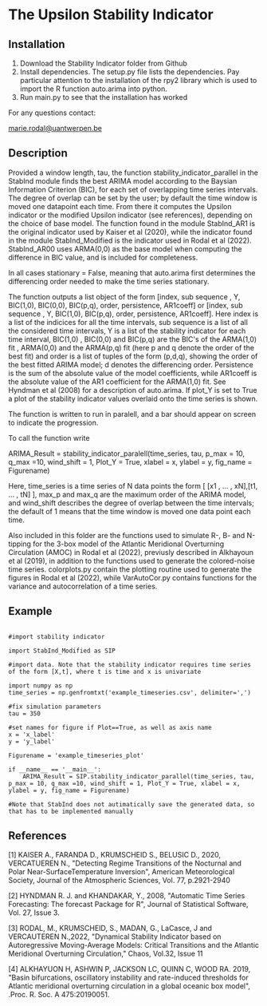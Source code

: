 # The Upsilon Stability Indicator

## Installation

1. Download the Stability Indicator folder from Github
3. Install dependencies. The setup.py file lists the dependencies. Pay particular 
   attention to the installation of the rpy2 library which is used to import the R function auto.arima into python. 
4. Run main.py to see that the installation has worked

For any questions contact:

marie.rodal@uantwerpen.be 


## Description

Provided a window length, tau, the function stability_indicator_parallel in the StabInd module finds the best ARIMA model according to the Baysian Information Criterion (BIC), for each set of overlapping time series intervals. The degree of overlap can be set by the user; by default the time window is moved one datapoint each time. 
From there it computes the Upsilon indicator or the modified Upsilon indicator (see references), depending on the choice of base model. The function found in the module StabInd_AR1 is the original indicator used by Kaiser et al (2020), while the indicator found in the module StabInd_Modified is the indicator used in Rodal et al (2022). StabInd_AR00 uses ARMA(0,0) as the base model when computing the difference in BIC value, and is included for completeness. 

In all cases stationary = False, meaning that auto.arima first determines the differencing order needed to make the time series stationary. 

The function outputs a list object of the form [index, sub sequence , Y, BIC(1,0), BIC(0,0), BIC(p,q), order, persistence, AR1coeff] or [index, sub sequence , Y, BIC(1,0), BIC(p,q), order, persistence, AR1coeff]. Here index is a list of the indicices for all the time intervals, sub sequence is a list of all the considered time intervals, Y is a list of the stability indicator for each time interval, BIC(1,0) , BIC(0,0) and BIC(p,q) are the BIC's of the ARMA(1,0) fit , ARMA(0,0) and the ARMA(p,q) fit (here p and q denote the order of the best fit) and order is a list of tuples of the form (p,d,q), showing the order of the best fitted ARIMA model; d denotes the differencing order. Persistence is the sum of the absolute value of the model coefficients, while AR1coeff is the absolute value of the AR1 coefficient for the ARMA(1,0) fit. See Hyndman et al (2008) for a description of auto.arima. 
If plot_Y is set to True a plot of the stability indicator values overlaid onto the time series is shown. 

The function is written to run in paralell, and a bar should appear on screen to indicate the progression. 

To call the function write

ARIMA_Result = stability_indicator_paralell(time_series, tau, p_max = 10, q_max =10, wind_shift = 1, Plot_Y = True, xlabel = x, ylabel = y, fig_name = Figurename)

Here, time_series is a time series of N data points the form [ [x1 , ... , xN],[t1, ... , tN] ], max_p and max_q are the maximum order of the ARIMA model, and wind_shift describes the degree of overlap between the time intervals; the default of 1 means that the time window is moved one data point each time.

Also included in this folder are the functions used to simulate R-, B- and N-tipping for the 3-box model of the Atlantic Meridional Overturning Circulation (AMOC) in Rodal et al (2022), previusly described in Alkhayoun et al (2019), in addition to the functions used to generate the colored-noise time series. colorplots.py contain the plotting routine used to generate the figures in Rodal et al (2022), while VarAutoCor.py contains functions for the variance and autocorrelation of a time series. 


## Example
```

#import stability indicator

import StabInd_Modified as SIP

#import data. Note that the stability indicator requires time series of the form [X,t], where t is time and x is univariate 

import numpy as np
time_series = np.genfromtxt('example_timeseries.csv', delimiter=',')

#fix simulation parameters
tau = 350 

#set names for figure if Plot==True, as well as axis name
x = 'x_label'
y = 'y_label'

Figurename = 'example_timeseries_plot'

if __name__ == '__main__':   
    ARIMA_Result = SIP.stability_indicator_parallel(time_series, tau, p_max = 10, q_max =10, wind_shift = 1, Plot_Y = True, xlabel = x, ylabel = y, fig_name = Figurename)
 
#Note that StabInd does not autimatically save the generated data, so that has to be implemented manually    
```


## References 

[1] KAISER A., FARANDA D., KRUMSCHEID S., BELUSIC D., 2020, VERCATUEREN N., "Detecting Regime Transitions of the Nocturnal and Polar Near-SurfaceTemperature Inversion",   American Meteorological Society,  Journal of the Atmospheric Sciences, Vol. 77, p.2921-2940 

[2] HYNDMAN R. J. and KHANDAKAR, Y., 2008, "Automatic Time Series Forecasting: The forecast Package for R", Journal of Statistical Software, Vol. 27, Issue 3. 

[3] RODAL, M., KRUMSCHEID, S., MADAN, G., LaCasce, J and VERCAUTEREN N.,2022, "Dynamical Stability Indicator based on Autoregressive Moving-Average Models: Critical Transitions and the Atlantic Meridional Overturning Circulation," Chaos, Vol.32, Issue 11 
 
[4]  ALKHAYUON H, ASHWIN P, JACKSON LC, QUINN C, WOOD RA. 2019,  "Basin bifurcations, oscillatory instability and rate-induced thresholds for Atlantic meridional overturning circulation in a global oceanic box model", .Proc. R. Soc. A 475:20190051.
